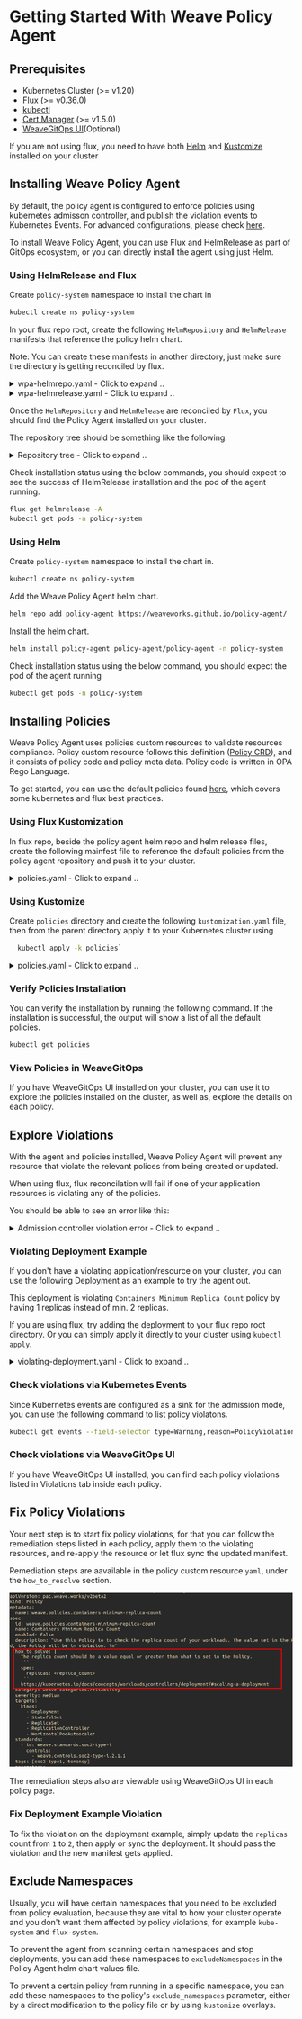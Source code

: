 # Getting Started With Weave Policy Agent

## Prerequisites

- Kubernetes Cluster (>= v1.20)
- [Flux](https://fluxcd.io/flux/installation/) (>= v0.36.0)
- [kubectl](https://kubernetes.io/docs/tasks/tools/#kubectl)
- [Cert Manager](https://cert-manager.io/docs/installation/) (>= v1.5.0)
- [WeaveGitOps UI]()(Optional)

If you are not using flux, you need to have both [Helm](https://helm.sh/docs/intro/install/) and [Kustomize](https://kubectl.docs.kubernetes.io/installation/kustomize/) installed on your cluster

## Installing Weave Policy Agent

By default, the policy agent is configured to enforce policies using kubernetes admisson controller, and publish the violation events to Kubernetes Events. For advanced configurations, please check [here](../helm/values.yaml).

To install Weave Policy Agent, you can use Flux and HelmRelease as part of GitOps ecosystem, or you can directly install the agent using just Helm. 

### Using HelmRelease and Flux

Create `policy-system` namespace to install the chart in

  ```bash
  kubectl create ns policy-system
  ```

In your flux repo root, create the following `HelmRepository` and `HelmRelease` manifests that reference the policy helm chart. 

Note: You can create these manifests in another directory, just make sure the directory is getting reconciled by flux.

<details>
  <summary>wpa-helmrepo.yaml - Click to expand .. </summary>

```yaml
apiVersion: source.toolkit.fluxcd.io/v1beta2
kind: HelmRepository
metadata:
  creationTimestamp: null
  name: policy-agent
  namespace: flux-system
spec:
  interval: 1m0s
  timeout: 1m0s
  url: https://weaveworks.github.io/policy-agent/
status: {}
```
</details>

<details>
  <summary>wpa-helmrelease.yaml - Click to expand .. </summary>

```yaml
apiVersion: helm.toolkit.fluxcd.io/v2beta1
kind: HelmRelease
metadata:
  name: policy-agent
  namespace: flux-system
spec:
  chart:
    spec:
      chart: policy-agent
      sourceRef:
        apiVersion: source.toolkit.fluxcd.io/v1beta2
        kind: HelmRepository
        name: policy-agent
        namespace: flux-system
      version: 2.3.0
  interval: 10m0s
  targetNamespace: policy-system
  values:
    caCertificate: ""
    certificate: ""
    config:
      accountId: ""
      admission:
        enabled: true
        sinks:
          k8sEventsSink:
            enabled: true
      audit:
        enabled: false
      clusterId: ""
    excludeNamespaces:
    - kube-system
    failurePolicy: Fail
    image: weaveworks/policy-agent
    key: ""
    persistence:
      enabled: false
    useCertManager: true
status: {}
```
</details>

Once the `HelmRepository` and `HelmRelease` are reconciled by `Flux`, you should find the Policy Agent installed on your cluster.

The repository tree should be something like the following:

  <details>
    <summary>Repository tree - Click to expand .. </summary>

  ```bash
  .
  └── clusters
      └── my-cluster
          ├── flux-system
          │   ├── gotk-components.yaml
          │   ├── gotk-sync.yaml
          │   └── kustomization.yaml
          ├── wpa-helmrelease.yaml
          └── wpa-helmrepo.yaml
  ```

  </details>

Check installation status using the below commands, you should expect to see the success of HelmRelease installation and the pod of the agent running.

```bash
flux get helmrelease -A
kubectl get pods -n policy-system
```

### Using Helm

Create `policy-system` namespace to install the chart in.

  ```bash
  kubectl create ns policy-system
  ```

Add the Weave Policy Agent helm chart.

  ```bash
  helm repo add policy-agent https://weaveworks.github.io/policy-agent/
  ```

Install the helm chart.

  ```bash
  helm install policy-agent policy-agent/policy-agent -n policy-system
  ```

Check installation status using the below command, you should expect the pod of the agent running

  ```bash
  kubectl get pods -n policy-system
  ```

## Installing Policies

Weave Policy Agent uses policies custom resources to validate resources compliance. Policy custom resource follows this definition ([Policy CRD](../helm/crds/pac.weave.works_policies.yaml)), and it consists of policy code and policy meta data. Policy code is written in OPA Rego Language. 

To get started, you can use the default policies found [here](../policies/), which covers some kubernetes and flux best practices. 

### Using Flux Kustomization

In flux repo, beside the policy agent helm repo and helm release files, create the following mainfest file to reference the default policies from the policy agent repository and push it to your cluster.

<details>
  <summary>policies.yaml - Click to expand .. </summary>

```yaml
apiVersion: source.toolkit.fluxcd.io/v1
kind: GitRepository
metadata:
  name: policies
  namespace: flux-system
spec:
  interval: 5m
  url: https://github.com/weaveworks/policy-agent/
  ref:
    branch: master
---
apiVersion: kustomize.toolkit.fluxcd.io/v1
kind: Kustomization
metadata:
  name: policies
  namespace: flux-system
spec:
  interval: 10m
  targetNamespace: default
  sourceRef:
    kind: GitRepository
    name: policies
  path: "./policies"
  prune: true
  timeout: 1m
```
</details>

### Using Kustomize

Create `policies` directory and create the following `kustomization.yaml` file, then from the parent directory apply it to your Kubernetes cluster using 

``` bash
  kubectl apply -k policies`
``` 

<details>
  <summary>policies.yaml - Click to expand .. </summary>

```yaml
apiVersion: kustomize.config.k8s.io/v1beta1
kind: Kustomization
resources:
- github.com/weaveworks/policy-agent/policies
```

</details>

### Verify Policies Installation

You can verify the installation by running the following command. If the installation is successful, the output will show a list of all the default policies.

```bash
kubectl get policies
```

### View Policies in WeaveGitOps

If you have WeaveGitOps UI installed on your cluster, you can use it to explore the policies installed on the cluster, as well as, explore the details on each policy. 

<!-- ![Policies](imgs/policies.png) -->

## Explore Violations

With the agent and policies installed, Weave Policy Agent will prevent any resource that violate the relevant polices from being created or updated. 

When using flux, flux reconcilation will fail if one of your application resources is violating any of the policies. 

You should be able to see an error like this: 

  <details>
    <summary>Admission controller  violation error - Click to expand .. </summary>

    ```bash
    Error from server (==================================================================
    ==================================================================
    Policy	: weave.policies.containers-minimum-replica-count
    Entity	: deployment/nginx-deployment in namespace: default
    Occurrences:
    - Replica count must be greater than or equal to '2'; found '1'.
    ): error when creating "deployment.yaml": admission webhook "admission.agent.weaveworks" denied the request: 
    ==================================================================
    Policy	: weave.policies.containers-minimum-replica-count
    Entity	: deployment/nginx-deployment in namespace: default
    Occurrences:
    - Replica count must be greater than or equal to '2'; found '1'.
    ```

  </details>

### Violating Deployment Example
If you don't have a violating application/resource on your cluster, you can use the following Deployment as an example to try the agent out. 

This deployment is violating `Containers Minimum Replica Count` policy by having 1 replicas instead of min. 2 replicas.

If you are using flux, try adding the deployment to your flux repo root directory. Or you can simply apply it directly to your cluster using `kubectl apply`.

  <details>
  <summary>violating-deployment.yaml - Click to expand .. </summary>

  ```yaml
  apiVersion: apps/v1
  kind: Deployment
  metadata:
  name: nginx-deployment
  namespace: default
  labels:
      app: nginx
  spec:
  replicas: 1
  selector:
      matchLabels:
      app: nginx
  template:
      metadata:
      labels:
          app: nginx
      spec:
      containers:
      - name: nginx
          image: nginx:1.14.2
          ports:
          - containerPort: 80
  ```

  </details>

### Check violations via Kubernetes Events

Since Kubernetes events are configured as a sink for the admission mode, you can use the following command to list policy violatons.

  ```bash
  kubectl get events --field-selector type=Warning,reason=PolicyViolation -A
  ```

### Check violations via WeaveGitOps UI

If you have WeaveGitOps UI installed, you can find each policy violations listed in Violations tab inside each policy. 

  <!-- ![WeaveGitOps UI](imgs/violations.png) -->

## Fix Policy Violations

Your next step is to start fix policy violations, for that you can follow the remediation steps listed in each policy, apply them to the violating resources, and re-apply the resource or let flux sync the updated manifest.

Remediation steps are aavailable in the policy custom resource `yaml`, under the `how_to_resolve` section. 

  ![how to solve](./imgs/how-to-solve.png)

The remediation steps also are viewable using WeaveGitOps UI in each policy page.   

  <!-- ![how to solve](./imgs/how-to-solve-2.png) -->

### Fix Deployment Example Violation

To fix the violation on the deployment example, simply update the `replicas` count from `1` to `2`, then apply or sync the deployment. It should pass the violation and the new manifest gets applied.

## Exclude Namespaces

Usually, you will have certain namespaces that you need to be excluded from policy evaluation, because they are vital to how your cluster operate and you don't want them affected by policy violations, for example `kube-system` and `flux-system`. 

To prevent the agent from scanning certain namespaces and stop deployments, you can add these namespaces to `excludeNamespaces` in the Policy Agent helm chart values file.

To prevent a certain policy from running in a specific namespace, you can add these namespaces to the policy's `exclude_namespaces` parameter, either by a direct modification to the policy file or by using `kustomize` overlays.
